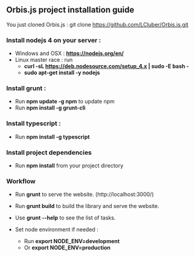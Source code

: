 ## Orbis.js project installation guide

You just cloned Orbis.js : git clone https://github.com/LCluber/Orbis.js.git

### Install nodejs 4 on your server :
  - Windows and OSX : **https://nodejs.org/en/**
  - Linux master race : run
    - **curl -sL https://deb.nodesource.com/setup_4.x | sudo -E bash -**
    - **sudo apt-get install -y nodejs**


### Install grunt :
  - Run **npm update -g npm** to update npm
  - Run **npm install -g grunt-cli**


### Install typescript :
  - Run **npm install -g typescript**


### Install project dependencies
- Run **npm install** from your project directory


### Workflow
- Run **grunt** to serve the website. (http://localhost:3000/)
- Run **grunt build** to build the library and serve the website.
- Use **grunt --help** to see the list of tasks.

- Set node environment if needed :
  - Run **export NODE_ENV=development**
  - Or **export NODE_ENV=production**

